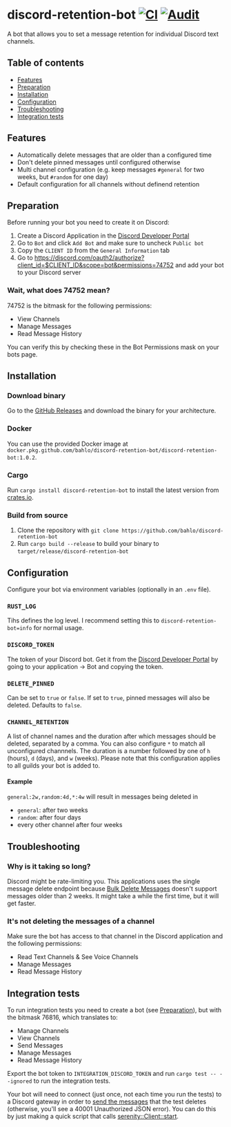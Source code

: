 # discord-retention-bot [![CI](https://github.com/bahlo/discord-retention-bot/workflows/CI/badge.svg)](https://github.com/bahlo/discord-retention-bot/actions?query=workflow%3ACI) [![Audit](https://github.com/bahlo/discord-retention-bot/workflows/Audit/badge.svg)](https://github.com/bahlo/discord-retention-bot/actions?query=workflow%3AAudit)

A bot that allows you to set a message retention for individual Discord text 
channels.

## Table of contents
* [Features](#features)
* [Preparation](#preparation)
* [Installation](#installation)
* [Configuration](#configuration)
* [Troubleshooting](#troubleshooting)
* [Integration tests](#integration-tests)

## Features
* Automatically delete messages that are older than a configured time
* Don't delete pinned messages until configured otherwise
* Multi channel configuration (e.g. keep messages `#general` for two weeks, but 
  `#random` for one day)
* Default configuration for all channels without definend retention

## Preparation
Before running your bot you need to create it on Discord:

1. Create a Discord Application in the 
   [Discord Developer Portal](https://discord.com/developers/applications)
2. Go to `Bot` and click `Add Bot` and make sure to uncheck `Public bot`
3. Copy the `CLIENT ID` from the `General Information` tab
4. Go to <https://discord.com/oauth2/authorize?client_id=$CLIENT_ID&scope=bot&permissions=74752>
   and add your bot to your Discord server

### Wait, what does 74752 mean?
74752 is the bitmask for the following permissions:

* View Channels
* Manage Messages
* Read Message History

You can verify this by checking these in the Bot Permissions mask on your bots 
page.

## Installation

### Download binary
Go to the [GitHub Releases](https://github.com/bahlo/discord-retention-bot/releases)
and download the binary for your architecture.

### Docker
You can use the provided Docker image at
`docker.pkg.github.com/bahlo/discord-retention-bot/discord-retention-bot:1.0.2`.

### Cargo
Run `cargo install discord-retention-bot` to install the latest version from 
[crates.io](https://crates.io).

### Build from source
1. Clone the repository with 
   `git clone https://github.com/bahlo/discord-retention-bot`
2. Run `cargo build --release` to build your binary to 
   `target/release/discord-retention-bot`

## Configuration

Configure your bot via environment variables (optionally in an `.env` file).

### `RUST_LOG` 
Tihs defines the log level. I recommend setting this to 
`discord-retention-bot=info` for normal usage.

### `DISCORD_TOKEN` 
The token of your Discord bot. Get it from the 
[Discord Developer Portal](https://discord.com/developers) by going to your
application → Bot and copying the token.

### `DELETE_PINNED` 
Can be set to `true` or `false`. If set to `true`, pinned messages 
will also be deleted. Defaults to `false`.

### `CHANNEL_RETENTION` 
A list of channel names and the duration after which messages should be deleted, 
separated by a comma. You can also configure `*` to match all unconfigured 
channnels.
The duration is a number followed by one of `h` (hours), `d` (days), and `w` 
(weeks).
Please note that this configuration applies to all guilds your bot is added to.

#### Example
`general:2w,random:4d,*:4w` will result in messages being deleted in
* `general`: after two weeks
* `random`: after four days
* every other channel after four weeks

## Troubleshooting
### Why is it taking so long?
Discord might be rate-limiting you. This applications uses the single message
delete endpoint because [Bulk Delete Messages](https://discord.com/developers/docs/resources/channel#bulk-delete-messages) doesn't support messages older than 2 weeks. 
It might take a while the first time, but it will get faster.

### It's not deleting the messages of a channel
Make sure the bot has access to that channel in the Discord application and the 
following permissions:
* Read Text Channels & See Voice Channels
* Manage Messages
* Read Message History

## Integration tests
To run integration tests you need to create a bot (see 
[Preparation](#Preparation)), but with the bitmask 76816, which translates to:

* Manage Channels
* View Channels
* Send Messages
* Manage Messages
* Read Message History

Export the bot token to `INTEGRATION_DISCORD_TOKEN` and run `cargo test -- --ignored` to run the integration tests.

Your bot will need to connect (just once, not each time you run the tests) to a
Discord gateway in order to [send the
messages](https://discord.com/developers/docs/resources/channel#create-message)
that the test deletes (otherwise, you'll see a 40001 Unauthorized JSON error).
You can do this by just making a quick script that calls
[serenity::Client::start](https://docs.rs/serenity/0.10.7/serenity/client/struct.Client.html#method.start).
